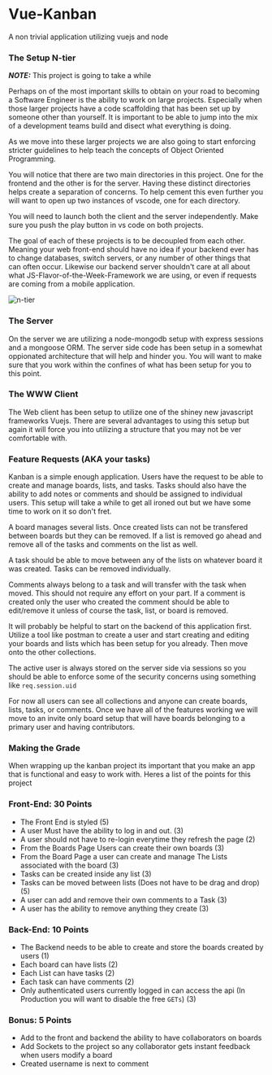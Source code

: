 # Vue-Kanban

A non trivial application utilizing vuejs and node


### The Setup N-tier

***NOTE:*** This project is going to take a while

Perhaps on of the most important skills to obtain on your road to becoming a Software Engineer is the ability to work on large projects. Especially when those larger projects have a code scaffolding that has been set up by someone other than yourself. It is important to be able to jump into the mix of a development teams build and disect what everything is doing. 

As we move into these larger projects we are also going to start enforcing stricter guidelines to help teach the concepts of Object Oriented Programming.

You will notice that there are two main directories in this project. One for the frontend and the other is for the server. Having these distinct directories helps create a separation of concerns. To help cement this even further you will want to open up two instances of vscode, one for each directory. 

You will need to launch both the client and the server independently. Make sure you push the play button in vs code on both projects.

The goal of each of these projects is to be decoupled from each other. Meaning your web front-end should have no idea if your backend ever has to change databases, switch servers, or any number of other things that can often occur. Likewise our backend server shouldn't care at all about what JS-Flavor-of-the-Week-Framework we are using, or even if requests are coming from a mobile application. 

![n-tier](http://www.amzi.com/articles/youbet_architecture.gif)


### The Server
On the server we are utilizing a node-mongodb setup with express sessions and a mongoose ORM. The server side code has been setup in a somewhat oppionated architecture that will help and hinder you. You will want to make sure that you work within the confines of what has been setup for you to this point. 

### The WWW Client
The Web client has been setup to utilize one of the shiney new javascript frameworks Vuejs. There are several advantages to using this setup but again it will force you into utilizing a structure that you may not be ver comfortable with. 


### Feature Requests (AKA your tasks)

Kanban is a simple enough application. Users have the request to be able to create and manage boards, lists, and tasks. Tasks should also have the ability to add notes or comments and should be assigned to individual users. This setup will take a while to get all ironed out but we have some time to work on it so don't fret.

A board manages several lists. Once created lists can not be transfered between boards but they can be removed. If a list is removed go ahead and remove all of the tasks and comments on the list as well.

A task should be able to move between any of the lists on whatever board it was created. Tasks can be removed individually. 

Comments always belong to a task and will transfer with the task when moved. This should not require any effort on your part. If a comment is created only the user who created the comment should be able to edit/remove it unless of course the task, list, or board is removed. 

It will probably be helpful to start on the backend of this application first. Utilize a tool like postman to create a user and start creating and editing your boards and lists which has been setup for you already. Then move onto the other collections. 

The active user is always stored on the server side via sessions so you should be able to enforce some of the security concerns using something like `req.session.uid`

For now all users can see all collections and anyone can create boards, lists, tasks, or comments. Once  we have all of the features working we will move to an invite only board setup that will have boards belonging to a primary user and having contributors.

### Making the Grade

When wrapping up the kanban project its important that you make an app that is functional and easy to work with. Heres a list of the points for this project

### Front-End: 30 Points

- The Front End is styled (5)
- A user Must have the ability to log in and out. (3)
- A user should not have to re-login everytime they refresh the page (2)
- From the Boards Page Users can create their own boards (3)
- From the Board Page a user can create and manage The Lists associated with the board (3)
- Tasks can be created inside any list (3)
- Tasks can be moved between lists (Does not have to be drag and drop) (5)
- A user can add and remove their own comments to a Task (3)
- A user has the ability to remove anything they create (3)

### Back-End: 10 Points

- The Backend needs to be able to create and store the boards created by users (1)
- Each board can have lists (2)
- Each List can have tasks (2)
- Each task can have comments (2)
- Only authenticated users currently logged in can access the api (In Production you will want to disable the free `GETs`) (3)

### Bonus: 5 Points
- Add to the front and backend the ability to have collaborators on boards
- Add Sockets to the project so any collaborator gets instant feedback when users modify a board
- Created username is next to comment
